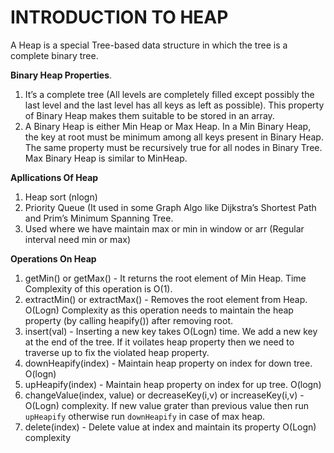 # **INTRODUCTION TO HEAP**
A Heap is a special Tree-based data structure in which the tree is a complete binary tree.


**Binary Heap Properties**.
1) It’s a complete tree (All levels are completely filled except possibly the last level and the last level has all keys as left as possible). This property of Binary Heap makes them suitable to be stored in an array.
2) A Binary Heap is either Min Heap or Max Heap. In a Min Binary Heap, the key at root must be minimum among all keys present in Binary Heap. The same property must be recursively true for all nodes in Binary Tree. Max Binary Heap is similar to MinHeap.


**Apllications Of Heap**
1. Heap sort (nlogn)
2. Priority Queue (It used in some Graph Algo like Dijkstra’s Shortest Path and Prim’s Minimum Spanning Tree.
3. Used where we have maintain max or min in window or arr (Regular interval need min or max)


**Operations On Heap**
1. getMin() or getMax() -  It returns the root element of Min Heap. Time Complexity of this operation is O(1).
2. extractMin() or extractMax() - Removes the root element from Heap. O(Logn) Complexity as this operation needs to maintain the heap property (by calling heapify()) after removing root.
3. insert(val) - Inserting a new key takes O(Logn) time. We add a new key at the end of the tree. If it voilates heap property then we need to traverse up to fix the violated heap property.
4. downHeapify(index) - Maintain heap property on index for down tree. O(logn)
5. upHeapify(index) - Maintain heap property on index for up tree. O(logn)
6. changeValue(index, value)  or decreaseKey(i,v) or increaseKey(i,v) - O(Logn) complexity. If new value grater than previous value then run `upHeapify` otherwise run `downHeapify` in case of max heap.
7. delete(index) - Delete value at index and maintain its property O(Logn) complexity
 
